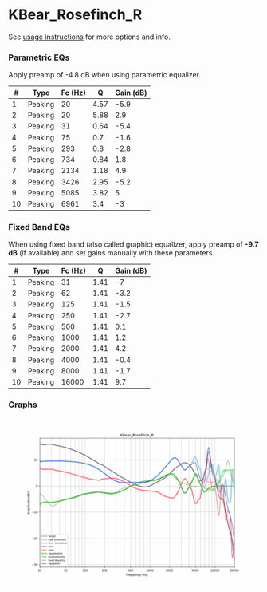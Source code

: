# KBear_Rosefinch_R
See [usage instructions](https://github.com/jaakkopasanen/AutoEq#usage) for more options and info.

### Parametric EQs
Apply preamp of -4.8 dB when using parametric equalizer.

|   # | Type    |   Fc (Hz) |    Q |   Gain (dB) |
|-----|---------|-----------|------|-------------|
|   1 | Peaking |        20 | 4.57 |        -5.9 |
|   2 | Peaking |        20 | 5.88 |         2.9 |
|   3 | Peaking |        31 | 0.64 |        -5.4 |
|   4 | Peaking |        75 | 0.7  |        -1.6 |
|   5 | Peaking |       293 | 0.8  |        -2.8 |
|   6 | Peaking |       734 | 0.84 |         1.8 |
|   7 | Peaking |      2134 | 1.18 |         4.9 |
|   8 | Peaking |      3426 | 2.95 |        -5.2 |
|   9 | Peaking |      5085 | 3.82 |         5   |
|  10 | Peaking |      6961 | 3.4  |        -3   |

### Fixed Band EQs
When using fixed band (also called graphic) equalizer, apply preamp of **-9.7 dB** (if available) and set gains manually with these parameters.

|   # | Type    |   Fc (Hz) |    Q |   Gain (dB) |
|-----|---------|-----------|------|-------------|
|   1 | Peaking |        31 | 1.41 |        -7   |
|   2 | Peaking |        62 | 1.41 |        -3.2 |
|   3 | Peaking |       125 | 1.41 |        -1.5 |
|   4 | Peaking |       250 | 1.41 |        -2.7 |
|   5 | Peaking |       500 | 1.41 |         0.1 |
|   6 | Peaking |      1000 | 1.41 |         1.2 |
|   7 | Peaking |      2000 | 1.41 |         4.2 |
|   8 | Peaking |      4000 | 1.41 |        -0.4 |
|   9 | Peaking |      8000 | 1.41 |        -1.7 |
|  10 | Peaking |     16000 | 1.41 |         9.7 |

### Graphs
![](./KBear_Rosefinch_R.png)
